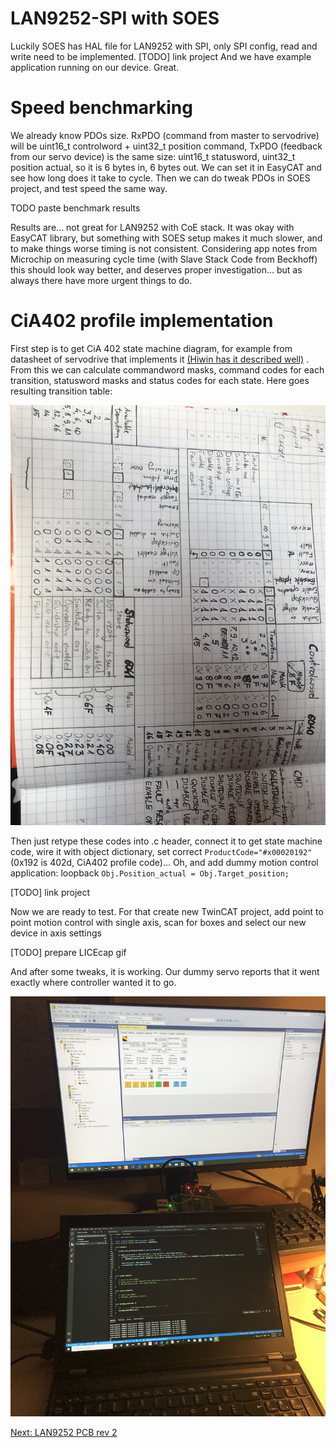 # LAN9252-SPI with SOES

Luckily SOES has HAL file for LAN9252 with SPI, only SPI config, read and write need to be implemented.
[TODO] link project
And we have example application running on our device. Great.

# Speed benchmarking

We already know PDOs size. RxPDO (command from master to servodrive) will be uint16_t controlword + uint32_t position command, TxPDO (feedback from our servo device) is the same size: uint16_t statusword, uint32_t position actual, so it is 6 bytes in, 6 bytes out. We can set it in EasyCAT and see how long does it take to cycle. Then we can do tweak PDOs in SOES project, and test speed the same way.

TODO paste benchmark results

Results are... not great for LAN9252 with CoE stack. It was okay with EasyCAT library, but something with SOES setup makes it much slower, and to make things worse timing is not consistent. Considering app notes from Microchip on measuring cycle time (with Slave Stack Code from Beckhoff) this should look way better, and deserves proper investigation... but as always there have more urgent things to do.

# CiA402 profile implementation

First step is to get CiA 402 state machine diagram, for example from datasheet of servodrive that implements it [(Hiwin has it described well)](https://hiwin.us/wp-content/uploads/ethercat_drive_user_guide.pdf) . From this we can calculate commandword masks, command codes for each transition, statusword masks and status codes for each state. Here goes resulting transition table:

![cia402_transition_table](img/IMG_5067.JPG "CiA402 transition table")

Then just retype these codes into .c header, connect it to get state machine code, wire it with object dictionary, set correct `ProductCode="#x00020192"` (0x192 is 402d, CiA402 profile code)... Oh, and add dummy motion control application: loopback `Obj.Position_actual = Obj.Target_position;`

[TODO] link project

Now we are ready to test. For that create new TwinCAT project, add point to point motion control with single axis, scan for boxes and select our new device in axis settings

[TODO] prepare LICEcap gif

And after some tweaks, it is working. Our dummy servo reports that it went exactly where controller wanted it to go.

![cia402dummytwincat](img/IMG_4655.JPG "CiA402 loopback dummy works under TwinCAT")

[Next: LAN9252 PCB rev 2](https://kubabuda.github.io/ecat_servo/005-lan9252-rev2)

